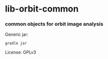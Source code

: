 # lib-orbit-common

### common objects for orbit image analysis

Generic jar:

    gradle jar

License: GPLv3

